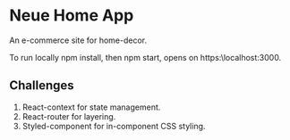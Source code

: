 
# Neue Home App
An e-commerce site for home-decor.

To run locally npm install, then npm start, opens on https:\localhost:3000.

## Challenges
 1. React-context for state management.
 2. React-router for layering.
 3. Styled-component for in-component CSS styling.
 
